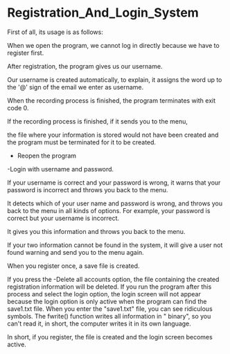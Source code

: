 # Registration_And_Login_System

First of all, its usage is as follows:

When we open the program, we cannot log in directly because we have to register first.


 After registration, the program gives us our username.
 
 
Our username is created automatically, to explain, it assigns the word up to the '@' sign of the email we enter as username.


 When the recording process is finished, the program terminates with exit code 0.


If the recording process is finished, if it sends you to the menu, 

the file where your information is stored would not have been created and the program must be terminated for it to be created.


- Reopen the program


-Login with username and password.


If your username is correct and your password is wrong, it warns that your password is incorrect and throws you back to the menu.

It detects which of your user name and password is wrong, and throws you back to the menu in all kinds of options. For example, your password is correct but your username is incorrect. 

It gives you this information and throws you back to the menu. 

If your two information cannot be found in the system, it will give a user not found warning and send you to the menu again.


When you register once, a save file is created.

If you press the -Delete all accounts option, the file containing the created registration information will be deleted. If you run the program after this process and select the login option, the login screen will not appear because the login option is only active when the program can find the save1.txt file. When you enter the "save1.txt" file, you can see ridiculous symbols. 
The fwrite() function writes all information in " binary", so you can't read it, in short, the computer writes it in its own language.


In short, if you register, the file is created and the login screen becomes active.
